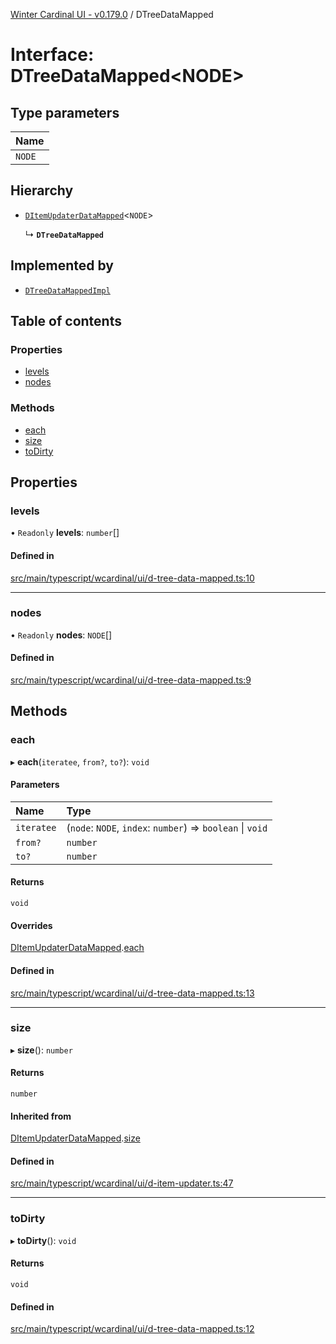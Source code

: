 [Winter Cardinal UI - v0.179.0](../index.md) / DTreeDataMapped

# Interface: DTreeDataMapped<NODE\>

## Type parameters

| Name |
| :------ |
| `NODE` |

## Hierarchy

- [`DItemUpdaterDataMapped`](DItemUpdaterDataMapped.md)<`NODE`\>

  ↳ **`DTreeDataMapped`**

## Implemented by

- [`DTreeDataMappedImpl`](../classes/DTreeDataMappedImpl.md)

## Table of contents

### Properties

- [levels](DTreeDataMapped.md#levels)
- [nodes](DTreeDataMapped.md#nodes)

### Methods

- [each](DTreeDataMapped.md#each)
- [size](DTreeDataMapped.md#size)
- [toDirty](DTreeDataMapped.md#todirty)

## Properties

### levels

• `Readonly` **levels**: `number`[]

#### Defined in

[src/main/typescript/wcardinal/ui/d-tree-data-mapped.ts:10](https://github.com/winter-cardinal/winter-cardinal-ui/blob/v0.179.0/src/main/typescript/wcardinal/ui/d-tree-data-mapped.ts#L10)

___

### nodes

• `Readonly` **nodes**: `NODE`[]

#### Defined in

[src/main/typescript/wcardinal/ui/d-tree-data-mapped.ts:9](https://github.com/winter-cardinal/winter-cardinal-ui/blob/v0.179.0/src/main/typescript/wcardinal/ui/d-tree-data-mapped.ts#L9)

## Methods

### each

▸ **each**(`iteratee`, `from?`, `to?`): `void`

#### Parameters

| Name | Type |
| :------ | :------ |
| `iteratee` | (`node`: `NODE`, `index`: `number`) => `boolean` \| `void` |
| `from?` | `number` |
| `to?` | `number` |

#### Returns

`void`

#### Overrides

[DItemUpdaterDataMapped](DItemUpdaterDataMapped.md).[each](DItemUpdaterDataMapped.md#each)

#### Defined in

[src/main/typescript/wcardinal/ui/d-tree-data-mapped.ts:13](https://github.com/winter-cardinal/winter-cardinal-ui/blob/v0.179.0/src/main/typescript/wcardinal/ui/d-tree-data-mapped.ts#L13)

___

### size

▸ **size**(): `number`

#### Returns

`number`

#### Inherited from

[DItemUpdaterDataMapped](DItemUpdaterDataMapped.md).[size](DItemUpdaterDataMapped.md#size)

#### Defined in

[src/main/typescript/wcardinal/ui/d-item-updater.ts:47](https://github.com/winter-cardinal/winter-cardinal-ui/blob/v0.179.0/src/main/typescript/wcardinal/ui/d-item-updater.ts#L47)

___

### toDirty

▸ **toDirty**(): `void`

#### Returns

`void`

#### Defined in

[src/main/typescript/wcardinal/ui/d-tree-data-mapped.ts:12](https://github.com/winter-cardinal/winter-cardinal-ui/blob/v0.179.0/src/main/typescript/wcardinal/ui/d-tree-data-mapped.ts#L12)
